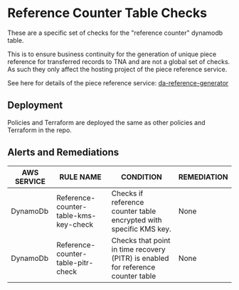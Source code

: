 # Reference Counter Table Checks

These are a specific set of checks for the "reference counter" dynamodb table.

This is to ensure business continuity for the generation of unique piece reference for transferred records to TNA
and are not a global set of checks. As such they only affect the hosting project of the piece reference service.

See here for details of the piece reference service: [da-reference-generator](https://github.com/nationalarchives/da-reference-generator#readme)

## Deployment

Policies and Terraform are deployed the same as other policies and Terraform in the repo.

## Alerts and Remediations

| AWS SERVICE | RULE NAME                             | CONDITION                                                                        | REMEDIATION |
|-------------|---------------------------------------|----------------------------------------------------------------------------------|-------------|
|  DynamoDb   | Reference-counter-table-kms-key-check | Checks if reference counter table encrypted with specific KMS key.               | None        |
|  DynamoDb   | Reference-counter-table-pitr-check    | Checks that point in time recovery (PITR) is enabled for reference counter table | None        |
